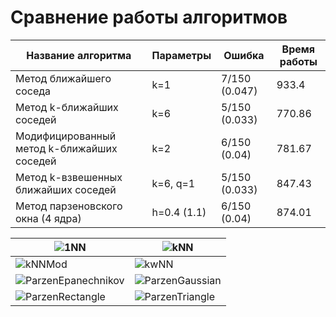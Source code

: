 # Сравнение работы алгоритмов

| Название алгоритма                         | Параметры   | Ошибка        | Время работы |
| ------------------------------------------ | ----------- | ------------- | ------------ |
| Метод ближайшего соседа                    | k=1         | 7/150 (0.047) | 933.4        |
| Метод k-ближайших соседей                  | k=6         | 5/150 (0.033) | 770.86       |
| Модифицированный метод k-ближайших соседей | k=2         | 6/150 (0.04)  | 781.67       |
| Метод k-взвешенных ближайших соседей       | k=6, q=1    | 5/150 (0.033) | 847.43       |
| Метод парзеновского окна (4 ядра)          | h=0.4 (1.1) | 6/150 (0.04)  | 874.01       |

| ![1NN](1NN.png)                               | ![kNN](kNN.png)                       |
| --------------------------------------------- | ------------------------------------- |
| ![kNNMod](kNNMod.png)                         | ![kwNN](kwNN.png)                     |
| ![ParzenEpanechnikov](ParzenEpanechnikov.png) | ![ParzenGaussian](ParzenGaussian.png) |
| ![ParzenRectangle](ParzenRectangle.png)       | ![ParzenTriangle](ParzenTriangle.png) |

